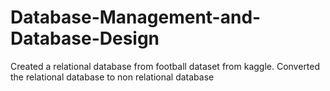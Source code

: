 # Database-Management-and-Database-Design
Created a relational database from football dataset from kaggle. Converted the relational database to non relational database 
